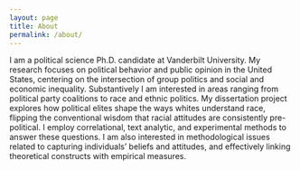 ```yaml
---
layout: page
title: About
permalink: /about/
---
```


I am a political science Ph.D. candidate at Vanderbilt University. My research focuses on political behavior and public opinion in the United States, centering on the intersection of group politics and social and economic inequality. Substantively I am interested in areas ranging from political party coalitions to race and ethnic politics. My dissertation project explores how political elites shape the ways whites understand race, flipping the conventional wisdom that racial attitudes are consistently pre-political. I employ correlational, text analytic, and experimental methods to answer these questions. I am also interested in methodological issues related to capturing individuals’ beliefs and attitudes, and effectively linking theoretical constructs with empirical measures.
